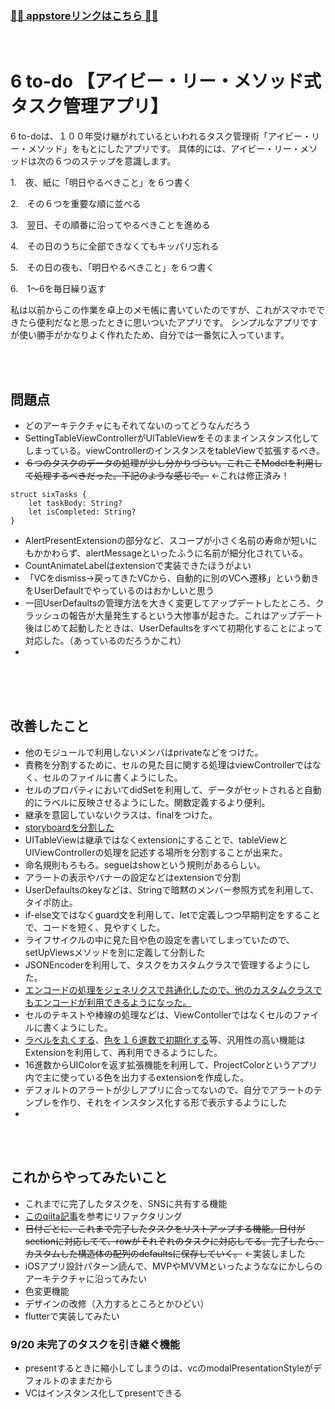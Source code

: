 ### [🙆‍♀️ appstoreリンクはこちら 🙆‍♀️](https://apps.apple.com/jp/app/6-to-do-%E3%82%A2%E3%82%A4%E3%83%93%E3%83%BC-%E3%83%AA%E3%83%BC-%E3%83%A1%E3%82%BD%E3%83%83%E3%83%89%E5%BC%8F%E3%82%BF%E3%82%B9%E3%82%AF%E7%AE%A1%E7%90%86%E3%82%A2%E3%83%97%E3%83%AA/id1555816223#?platform=iphone)

<br>

# 6 to-do 【アイビー・リー・メソッド式タスク管理アプリ‪】‬

6 to-doは、１００年受け継がれているといわれるタスク管理術「アイビー・リー・メソッド」をもとにしたアプリです。
具体的には、アイビー・リー・メソッドは次の６つのステップを意識します。


1.　夜、紙に「明日やるべきこと」を６つ書く

2.　その６つを重要な順に並べる

3.　翌日、その順番に沿ってやるべきことを進める

4.　その日のうちに全部できなくてもキッパリ忘れる

5.　その日の夜も、「明日やるべきこと」を６つ書く

6.　1〜6を毎日繰り返す


私は以前からこの作業を卓上のメモ帳に書いていたのですが、これがスマホでできたら便利だなと思ったときに思いついたアプリです。
シンプルなアプリですが使い勝手がかなりよく作れたため、自分では一番気に入っています。

<br>
<br>

## 問題点
- どのアーキテクチャにもそれてないのってどうなんだろう
- SettingTableViewControllerがUITableViewをそのままインスタンス化してしまっている。viewControllerのインスタンスをtableViewで拡張するべき。
- ~~６つのタスクのデータの処理が少し分かりづらい。これこそModelを利用して処理するべきだった。下記のような感じで。~~ ←これは修正済み！
~~~
struct sixTasks {
    let taskBody: String?
    let isCompleted: String?
}
~~~
- AlertPresentExtensionの部分など、スコープが小さく名前の寿命が短いにもかかわらず、alertMessageといったふうに名前が細分化されている。
- CountAnimateLabelはextensionで実装できたほうがよい
- 「VCをdismiss→戻ってきたVCから、自動的に別のVCへ遷移」という動きをUserDefaultでやっているのはおかしいと思う
- 一回UserDefaultsの管理方法を大きく変更してアップデートしたところ、クラッシュの報告が大量発生するという大惨事が起きた。これはアップデート後はじめて起動したときは、UserDefaultsをすべて初期化することによって対応した。（あっているのだろうかこれ）
- 

<br>
<br>
<br>

## 改善したこと
- 他のモジュールで利用しないメンバはprivateなどをつけた。
- 責務を分割するために、セルの見た目に関する処理はviewControllerではなく、セルのファイルに書くようにした。
- セルのプロパティにおいてdidSetを利用して、データがセットされると自動的にラベルに反映させるようにした。関数定義するより便利。
- 継承を意図していないクラスは、finalをつけた。
- [storyboardを分割した](https://qiita.com/miyakooti/items/6d1f6368344468e49b0e)
- UITableViewは継承ではなくextensionにすることで、tableViewとUIViewControllerの処理を記述する場所を分割することが出来た。
- 命名規則もろもろ。segueはshowという規則があるらしい。
- アラートの表示やバナーの設定などはextensionで分割
- UserDefaultsのkeyなどは、Stringで暗黙のメンバー参照方式を利用して、タイポ防止。
- if-else文ではなくguard文を利用して、letで定義しつつ早期判定をすることで、コードを短く、見やすくした。
- ライフサイクルの中に見た目や色の設定を書いてしまっていたので、setUpViewsメソッドを別に定義して分割した
- JSONEncoderを利用して、タスクをカスタムクラスで管理するようにした。
- [エンコードの処理をジェネリクスで共通化したので、他のカスタムクラスでもエンコードが利用できるようになった。](https://github.com/miyakooti/myWiki/wiki/JSONEncoder.swift)
- セルのテキストや棒線の処理などは、ViewContollerではなくセルのファイルに書くようにした。
- [ラベルを丸くする](https://github.com/miyakooti/myWiki/wiki/%E6%AD%A3%E6%96%B9%E5%BD%A2%E3%81%AE%E3%83%A9%E3%83%99%E3%83%AB%E3%82%92%E5%86%86%E3%81%AB%E3%81%99%E3%82%8B)、[色を１６進数で初期化する](https://github.com/miyakooti/myWiki/wiki/6%E6%A1%81%E3%81%AE16%E9%80%B2%E6%95%B0%E3%81%A7UIColor%E3%82%92%E5%88%9D%E6%9C%9F%E5%8C%96%E3%81%99%E3%82%8B)等、汎用性の高い機能はExtensionを利用して、再利用できるようにした。
- 16進数からUIColorを返す拡張機能を利用して、ProjectColorというアプリ内で主に使っている色を出力するextensionを作成した。
- デフォルトのアラートが少しアプリに合ってないので、自分でアラートのテンプレを作り、それをインスタンス化する形で表示するようにした
- 

<br>
<br>

## これからやってみたいこと
- これまでに完了したタスクを、SNSに共有する機能
- [このqiita記事](https://qiita.com/MaShunzhe/items/ed74b48656729389a6e6)を参考にリファクタリング
- ~~日付ごとに、これまで完了したタスクをリストアップする機能。日付がsectionに対応してて、rowがそれぞれのタスクに対応してる。完了したら、カスタムした構造体の配列のdefaultsに保存していく。~~ ←実装しました
- iOSアプリ設計パターン読んで、MVPやMVVMといったようななにかしらのアーキテクチャに沿ってみたい
- 色変更機能
- デザインの改修（入力するところとかひどい）
- flutterで実装してみたい


### 9/20 未完了のタスクを引き継ぐ機能

- presentするときに縮小してしまうのは、vcのmodalPresentationStyleがデフォルトのままだから
- VCはインスタンス化してpresentできる
